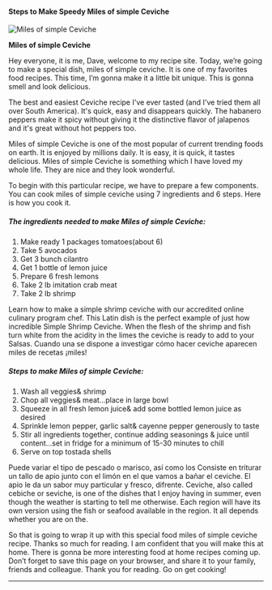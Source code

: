             

#### Steps to Make Speedy Miles of simple Ceviche

![Miles of simple Ceviche](https://img-global.cpcdn.com/recipes/4760495/751x532cq70/miles-of-simple-ceviche-recipe-main-photo.jpg)

**Miles of simple Ceviche**

Hey everyone, it is me, Dave, welcome to my recipe site. Today, we’re going to make a special dish, miles of simple ceviche. It is one of my favorites food recipes. This time, I’m gonna make it a little bit unique. This is gonna smell and look delicious.

The best and easiest Ceviche recipe I've ever tasted (and I've tried them all over South America). It's quick, easy and disappears quickly. The habanero peppers make it spicy without giving it the distinctive flavor of jalapenos and it's great without hot peppers too.

Miles of simple Ceviche is one of the most popular of current trending foods on earth. It is enjoyed by millions daily. It is easy, it is quick, it tastes delicious. Miles of simple Ceviche is something which I have loved my whole life. They are nice and they look wonderful.

To begin with this particular recipe, we have to prepare a few components. You can cook miles of simple ceviche using 7 ingredients and 6 steps. Here is how you cook it.

##### The ingredients needed to make Miles of simple Ceviche:

1.  Make ready 1 packages tomatoes(about 6)
2.  Take 5 avocados
3.  Get 3 bunch cilantro
4.  Get 1 bottle of lemon juice
5.  Prepare 6 fresh lemons
6.  Take 2 lb imitation crab meat
7.  Take 2 lb shrimp

Learn how to make a simple shrimp ceviche with our accredited online culinary program chef. This Latin dish is the perfect example of just how incredible Simple Shrimp Ceviche. When the flesh of the shrimp and fish turn white from the acidity in the limes the ceviche is ready to add to your Salsas. Cuando una se dispone a investigar cómo hacer ceviche aparecen miles de recetas ¡miles!

##### Steps to make Miles of simple Ceviche:

1.  Wash all veggies& shrimp
2.  Chop all veggies& meat…place in large bowl
3.  Squeeze in all fresh lemon juice& add some bottled lemon juice as desired
4.  Sprinkle lemon pepper, garlic salt& cayenne pepper generously to taste
5.  Stir all ingredients together, continue adding seasonings & juice until content…set in fridge for a minimum of 15-30 minutes to chill
6.  Serve on top tostada shells

Puede variar el tipo de pescado o marisco, así como los Consiste en triturar un tallo de apio junto con el limón en el que vamos a bañar el ceviche. El apio le da un sabor muy particular y fresco, difrente. Ceviche, also called cebiche or seviche, is one of the dishes that I enjoy having in summer, even though the weather is starting to tell me otherwise. Each region will have its own version using the fish or seafood available in the region. It all depends whether you are on the.

So that is going to wrap it up with this special food miles of simple ceviche recipe. Thanks so much for reading. I am confident that you will make this at home. There is gonna be more interesting food at home recipes coming up. Don’t forget to save this page on your browser, and share it to your family, friends and colleague. Thank you for reading. Go on get cooking!

* * *